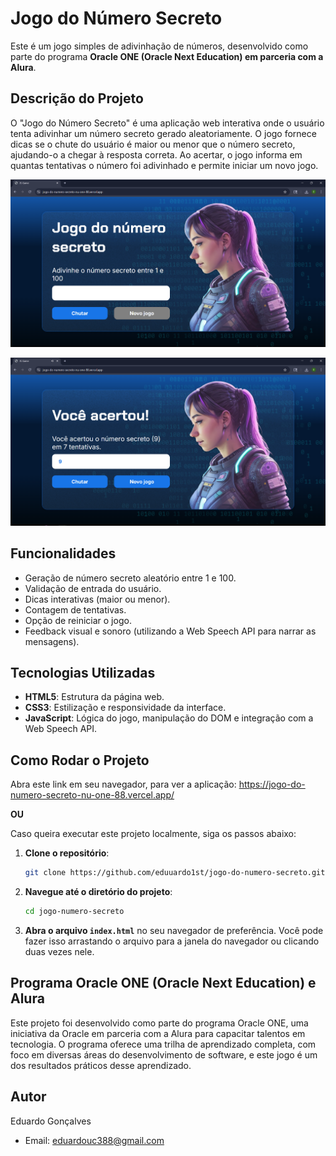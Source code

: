 # Jogo do Número Secreto

Este é um jogo simples de adivinhação de números, desenvolvido como parte do programa **Oracle ONE (Oracle Next Education) em parceria com a Alura**.

## Descrição do Projeto

O "Jogo do Número Secreto" é uma aplicação web interativa onde o usuário tenta adivinhar um número secreto gerado aleatoriamente. O jogo fornece dicas se o chute do usuário é maior ou menor que o número secreto, ajudando-o a chegar à resposta correta. Ao acertar, o jogo informa em quantas tentativas o número foi adivinhado e permite iniciar um novo jogo.

![Imagem da aplicacao](img/Tela1.png)

![Imagem da aplicacao](img/Tela2.png)

## Funcionalidades

- Geração de número secreto aleatório entre 1 e 100.
- Validação de entrada do usuário.
- Dicas interativas (maior ou menor).
- Contagem de tentativas.
- Opção de reiniciar o jogo.
- Feedback visual e sonoro (utilizando a Web Speech API para narrar as mensagens).

## Tecnologias Utilizadas

- **HTML5**: Estrutura da página web.
- **CSS3**: Estilização e responsividade da interface.
- **JavaScript**: Lógica do jogo, manipulação do DOM e integração com a Web Speech API.

## Como Rodar o Projeto

Abra este link em seu navegador, para ver a aplicação: https://jogo-do-numero-secreto-nu-one-88.vercel.app/

**OU**

Caso queira executar este projeto localmente, siga os passos abaixo:

1.  **Clone o repositório**:
    ```bash
    git clone https://github.com/eduuardo1st/jogo-do-numero-secreto.git
    ```
2.  **Navegue até o diretório do projeto**:
    ```bash
    cd jogo-numero-secreto
    ```
3.  **Abra o arquivo `index.html`** no seu navegador de preferência. Você pode fazer isso arrastando o arquivo para a janela do navegador ou clicando duas vezes nele.

## Programa Oracle ONE (Oracle Next Education) e Alura

Este projeto foi desenvolvido como parte do programa Oracle ONE, uma iniciativa da Oracle em parceria com a Alura para capacitar talentos em tecnologia. O programa oferece uma trilha de aprendizado completa, com foco em diversas áreas do desenvolvimento de software, e este jogo é um dos resultados práticos desse aprendizado.

## Autor

Eduardo Gonçalves
- Email: eduardouc388@gmail.com


